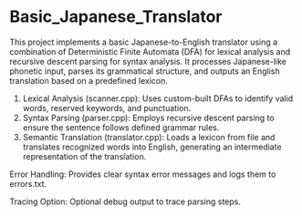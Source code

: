 # Basic_Japanese_Translator
This project implements a basic Japanese-to-English translator using a combination of Deterministic Finite Automata (DFA) for lexical analysis and recursive descent parsing for syntax analysis. It processes Japanese-like phonetic input, parses its grammatical structure, and outputs an English translation based on a predefined lexicon.

1. Lexical Analysis (scanner.cpp): Uses custom-built DFAs to identify valid words, reserved keywords, and punctuation.
2. Syntax Parsing (parser.cpp): Employs recursive descent parsing to ensure the sentence follows defined grammar rules.
3. Semantic Translation (translator.cpp): Loads a lexicon from file and translates recognized words into English, generating an intermediate representation of the translation.

Error Handling: Provides clear syntax error messages and logs them to errors.txt.

Tracing Option: Optional debug output to trace parsing steps.
